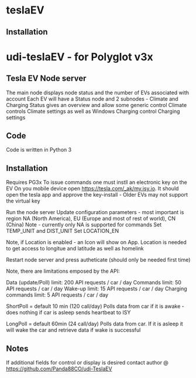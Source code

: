 # teslaEV

## Installation

# udi-teslaEV  -  for Polyglot v3x 
## Tesla EV Node server
The main node displays node status and the number of EVs associated with account
Each EV will have a Status node and 2 subnodes - Climate and Charging
Status gives an overview and allow some generic control
Climate controls Climate settings as well as Windows
Charging control Charging settings 

## Code
Code is written in Python 3 


## Installation
Requires PG3x
To issue commands one must instll an electronic key on the EV
On you mobile device open  https://tesla.com/_ak/my.isy.io. It should open the tesla app and approve the key-install - Older EVs may not support the virtual key
 
Run the node server 
Update configuration parameters - most important is region NA (North America), EU (Europe and most of rest of world), CN (China)
Note - currently only NA is supported for commands
Set TEMP_UNIT and DIST_UNIT
Set LOCATION_EN

Note, if Location is enabled - an Icon will show on App.
Location is needed to get access to longitue and latitude as well as homelink 

Restart node server and press autheticate (should only be needed first time)

Note, there are limitations emposed by the API:

Data (update/Poll) limit:   200 API requests / car / day
Commands limit:	            50 API requests / car / day
Wake-up limit:        	    15 API requests / car / day
Charging commands limit:    5 API requests / car / day

ShortPoll = default 10 min (120 call/day)
    Polls data from car if it is awake - does nothing if car is asleep
    sends heartbeat to ISY

LongPoll = default 60min (24 call/day)
    Polls data from car. If it is asleep it will wake the car and retrieve data if wake is successful

## Notes 
If additional fields for control or display is desired contact author @ https://github.com/Panda88CO/udi-TeslaEV



